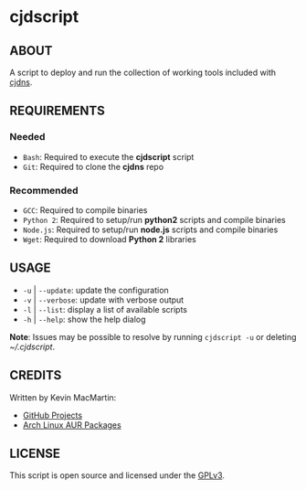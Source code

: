 # cjdscript #

## ABOUT ##

A script to deploy and run the collection of working tools included with [cjdns](https://github.com/cjdelisle/cjdns).

## REQUIREMENTS ##

### Needed ###

* `Bash`: Required to execute the **cjdscript** script
* `Git`: Required to clone the **cjdns** repo

### Recommended ###

* `GCC`: Required to compile binaries
* `Python 2`: Required to setup/run **python2** scripts and compile binaries
* `Node.js`: Required to setup/run **node.js** scripts and compile binaries
* `Wget`: Required to download **Python 2** libraries

## USAGE ##

* `-u` | `--update`: update the configuration
* `-v` | `--verbose`: update with verbose output
* `-l` | `--list`: display a list of available scripts
* `-h` | `--help`: show the help dialog

**Note**: Issues may be possible to resolve by running `cjdscript -u` or deleting _~/.cjdscript_.

## CREDITS ##

Written by Kevin MacMartin:

* [GitHub Projects](https://github.com/prurigro)
* [Arch Linux AUR Packages](https://aur.archlinux.org/packages/?SeB=m&K=prurigro)

## LICENSE ##

This script is open source and licensed under the [GPLv3](http://www.gnu.org/copyleft/gpl.html).
